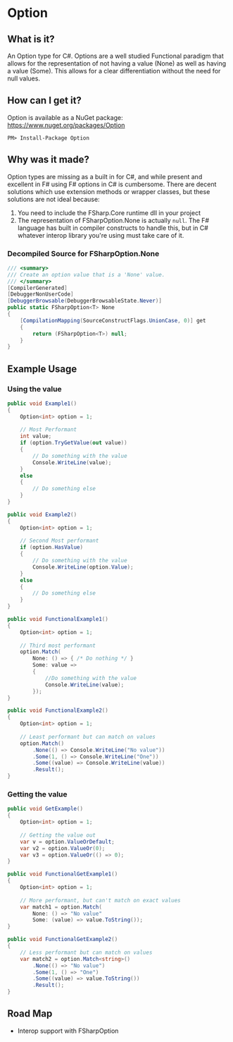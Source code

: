 Option
======

What is it?
-----------

An Option type for C#. Options are a well studied Functional paradigm that allows for the representation of not having a value (None) as well as having a value (Some). This allows for a clear differentiation without the need for null values.

How can I get it?
-----------------

Option is available as a NuGet package: https://www.nuget.org/packages/Option

```
PM> Install-Package Option
```

Why was it made?
----------------

Option types are missing as a built in for C#, and while present and excellent in F# using F# options in C# is cumbersome. There are decent solutions which use extension methods or wrapper classes, but these solutions are not ideal because:

1. You need to include the FSharp.Core runtime dll in your project
2. The representation of FSharpOption<T>.None is actually `null`. The F# language has built in compiler constructs to handle this, but in C# whatever interop library you're using must take care of it.

### Decompiled Source for FSharpOption<T>.None ###

```csharp
/// <summary>
/// Create an option value that is a 'None' value.
/// </summary>
[CompilerGenerated]
[DebuggerNonUserCode]
[DebuggerBrowsable(DebuggerBrowsableState.Never)]
public static FSharpOption<T> None
{
    [CompilationMapping(SourceConstructFlags.UnionCase, 0)] get
    {
        return (FSharpOption<T>) null;
    }
}
```

Example Usage
-------------

### Using the value ###

```csharp
public void Example1()
{
    Option<int> option = 1;
    
    // Most Performant
    int value;
    if (option.TryGetValue(out value))
    {
        // Do something with the value
        Console.WriteLine(value);
    }
    else
    {
        // Do something else
    }
}
```

```csharp
public void Example2()
{
    Option<int> option = 1;
    
    // Second Most performant
    if (option.HasValue)
    {
        // Do something with the value
        Console.WriteLine(option.Value);
    }
    else
    {
        // Do something else
    }
}
```

```csharp
public void FunctionalExample1()
{
    Option<int> option = 1;
    
    // Third most performant
    option.Match(
        None: () => { /* Do nothing */ }
        Some: value =>
        {
            //Do something with the value
            Console.WriteLine(value);
        });
}
```

``` csharp
public void FunctionalExample2()
{
    Option<int> option = 1;
    
    // Least performant but can match on values
    option.Match()
        .None(() => Console.WriteLine("No value"))
        .Some(1, () => Console.WriteLine("One"))
        .Some((value) => Console.WriteLine(value))
        .Result();
}
```

### Getting the value ###

```csharp
public void GetExample()
{
    Option<int> option = 1;
    
    // Getting the value out
    var v = option.ValueOrDefault;
    var v2 = option.ValueOr(0);
    var v3 = option.ValueOr(() => 0);
}
```

```csharp
public void FunctionalGetExample1()
{
    Option<int> option = 1;
    
    // More performant, but can't match on exact values
    var match1 = option.Match(
        None: () => "No value"
        Some: (value) => value.ToString());
}
```

```csharp
public void FunctionalGetExample2()
{
    // Less performant but can match on values
    var match2 = option.Match<string>()
        .None(() => "No value")
        .Some(1, () => "One")
        .Some((value) => value.ToString())
        .Result();
}
```

Road Map
--------

* Interop support with FSharpOption<T>
